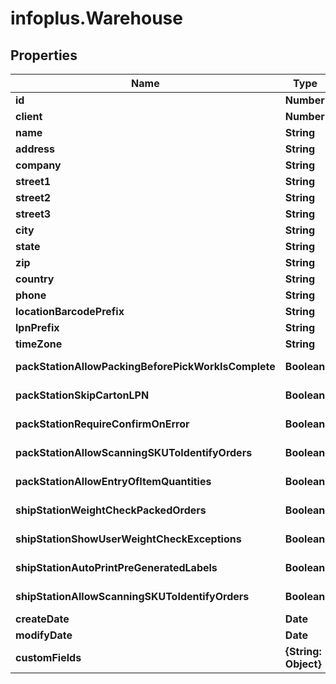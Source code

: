 # infoplus.Warehouse

## Properties
Name | Type | Description | Notes
------------ | ------------- | ------------- | -------------
**id** | **Number** |  | [optional] 
**client** | **Number** |  | 
**name** | **String** |  | 
**address** | **String** |  | [optional] 
**company** | **String** |  | 
**street1** | **String** |  | 
**street2** | **String** |  | [optional] 
**street3** | **String** |  | [optional] 
**city** | **String** |  | 
**state** | **String** |  | [optional] 
**zip** | **String** |  | 
**country** | **String** |  | 
**phone** | **String** |  | 
**locationBarcodePrefix** | **String** |  | [optional] 
**lpnPrefix** | **String** |  | [optional] 
**timeZone** | **String** |  | [optional] 
**packStationAllowPackingBeforePickWorkIsComplete** | **Boolean** |  | [default to false]
**packStationSkipCartonLPN** | **Boolean** |  | [default to false]
**packStationRequireConfirmOnError** | **Boolean** |  | [default to false]
**packStationAllowScanningSKUToIdentifyOrders** | **Boolean** |  | [default to false]
**packStationAllowEntryOfItemQuantities** | **Boolean** |  | [default to false]
**shipStationWeightCheckPackedOrders** | **Boolean** |  | [default to false]
**shipStationShowUserWeightCheckExceptions** | **Boolean** |  | [default to false]
**shipStationAutoPrintPreGeneratedLabels** | **Boolean** |  | [default to false]
**shipStationAllowScanningSKUToIdentifyOrders** | **Boolean** |  | [default to false]
**createDate** | **Date** |  | [optional] 
**modifyDate** | **Date** |  | [optional] 
**customFields** | **{String: Object}** |  | [optional] 


